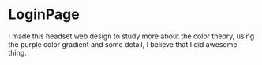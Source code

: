 # LoginPage
I made this headset web design to study more about the color theory, using the purple color gradient and some detail, I believe that I did awesome thing.
